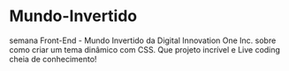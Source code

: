 # Mundo-Invertido
 semana Front-End - Mundo Invertido da Digital Innovation One Inc. sobre como criar um tema dinâmico com CSS. Que projeto incrível e Live coding cheia de conhecimento!
